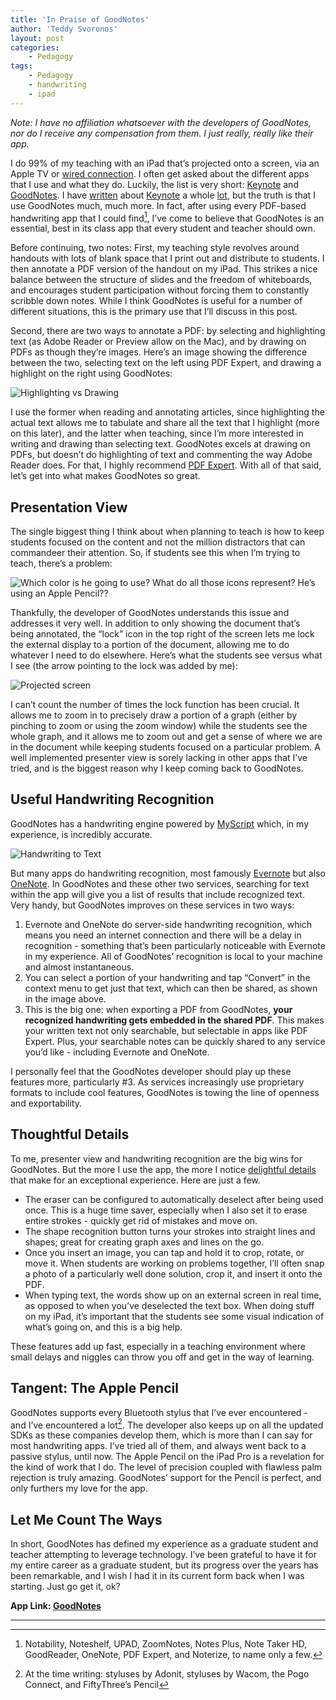 ```yaml
---
title: 'In Praise of GoodNotes'
author: 'Teddy Svoronos'
layout: post
categories:
    - Pedagogy
tags:
    - Pedagogy
    - handwriting
    - ipad
---
```


_Note: I have no affiliation whatsoever with the developers of GoodNotes, nor do I receive any compensation from them. I just really, really like their app._ 

I do 99% of my teaching with an iPad that’s projected onto a screen, via an Apple TV or [wired connection](http://www.apple.com/shop/product/MD826AM/A/lightning-digital-av-adapter). I often get asked about the different apps that I use and what they do. Luckily, the list is very short: [Keynote](http://www.apple.com/ios/keynote/) and [GoodNotes](https://itunes.apple.com/us/app/goodnotes-4-notes-pdf/id778658393?mt=8&uo=4&at=1010lcfa). I have [written](http://teddysvoronos.com/2014/04/03/wireless-presenting-just-got-a-lot-easier/) about [Keynote](http://teddysvoronos.com/2015/07/30/showing-context-with-magic-move/) a whole [lot](http://teddysvoronos.com/2015/10/16/a-good-day-to-keynote-hard-2/), but the truth is that I use GoodNotes much, much more. In fact, after using every PDF-based handwriting app that I could find[^1], I’ve come to believe that GoodNotes is an essential, best in its class app that every student and teacher should own. 

Before continuing, two notes: First, my teaching style revolves around handouts with lots of blank space that I print out and distribute to students. I then annotate a PDF version of the handout on my iPad. This strikes a nice balance between the structure of slides and the freedom of whiteboards, and encourages student participation without forcing them to constantly scribble down notes. While I think GoodNotes is useful for a number of different situations, this is the primary use that I’ll discuss in this post. 

Second, there are two ways to annotate a PDF: by selecting and highlighting text (as Adobe Reader or Preview allow on the Mac), and by drawing on PDFs as though they’re images. Here’s an image showing the difference between the two, selecting text on the left using PDF Expert, and drawing a highlight on the right using GoodNotes: 

![Highlighting vs Drawing](/assets/img/2015-11-highlighting.png) 

I use the former when reading and annotating articles, since highlighting the actual text allows me to tabulate and share all the text that I highlight (more on this later), and the latter when teaching, since I’m more interested in writing and drawing than selecting text. GoodNotes excels at drawing on PDFs, but doesn’t do highlighting of text and commenting the way Adobe Reader does. For that, I highly recommend [PDF Expert](https://itunes.apple.com/us/app/pdf-expert-5-fill-forms-annotate/id743974925?mt=8&uo=4&at=1010lcfa). With all of that said, let’s get into what makes GoodNotes so great. 

## Presentation View

The single biggest thing I think about when planning to teach is how to keep students focused on the content and not the million distractors that can commandeer their attention. So, if students see this when I’m trying to teach, there’s a problem: 

![Which color is he going to use? What do all those icons represent? He’s using an Apple Pencil??](/assets/img/2015-11-interface.png) 

Thankfully, the developer of GoodNotes understands this issue and addresses it very well. In addition to only showing the document that’s being annotated, the “lock” icon in the top right of the screen lets me lock the external display to a portion of the document, allowing me to do whatever I need to do elsewhere. Here’s what the students see versus what I see (the arrow pointing to the lock was added by me): 

![Projected screen](/assets/img/2015-11-GoodNotes1.jpg) 

I can’t count the number of times the lock function has been crucial. It allows me to zoom in to precisely draw a portion of a graph (either by pinching to zoom or using the zoom window) while the students see the whole graph, and it allows me to zoom out and get a sense of where we are in the document while keeping students focused on a particular problem. A well implemented presenter view is sorely lacking in other apps that I’ve tried, and is the biggest reason why I keep coming back to GoodNotes. 

## Useful Handwriting Recognition

GoodNotes has a handwriting engine powered by [MyScript](http://myscript.com/goodnotes/) which, in my experience, is incredibly accurate. 

![Handwriting to Text](/assets/img/2015-11-convert.png) 

But many apps do handwriting recognition, most famously [Evernote](https://blog.evernote.com/blog/2015/06/23/6-ways-evernote-embraces-handwriting/) but also [OneNote](https://blogs.office.com/2015/02/19/handwriting-drawing-image-search-onenote-ipad/). In GoodNotes and these other two services, searching for text within the app will give you a list of results that include recognized text. Very handy, but GoodNotes improves on these services in two ways: 

  1. Evernote and OneNote do server-side handwriting recognition, which means you need an internet connection and there will be a delay in recognition - something that’s been particularly noticeable with Evernote in my experience. All of GoodNotes’ recognition is local to your machine and almost instantaneous.
  2. You can select a portion of your handwriting and tap “Convert” in the context menu to get just that text, which can then be shared, as shown in the image above.
  3. This is the big one: when exporting a PDF from GoodNotes, **your recognized handwriting gets embedded in the shared PDF**. This makes your written text not only searchable, but selectable in apps like PDF Expert. Plus, your searchable notes can be quickly shared to any service you’d like - including Evernote and OneNote.

I personally feel that the GoodNotes developer should play up these features more, particularly #3. As services increasingly use proprietary formats to include cool features, GoodNotes is towing the line of openness and exportability. 

## Thoughtful Details

To me, presenter view and handwriting recognition are the big wins for GoodNotes. But the more I use the app, the more I notice [delightful details](https://shawnblanc.net/thedetails/) that make for an exceptional experience. Here are just a few. 

  * The eraser can be configured to automatically deselect after being used once. This is a huge time saver, especially when I also set it to erase entire strokes - quickly get rid of mistakes and move on.
  * The shape recognition button turns your strokes into straight lines and shapes; great for creating graph axes and lines on the go.
  * Once you insert an image, you can tap and hold it to crop, rotate, or move it. When students are working on problems together, I’ll often snap a photo of a particularly well done solution, crop it, and insert it onto the PDF.
  * When typing text, the words show up on an external screen in real time, as opposed to when you’ve deselected the text box. When doing stuff on my iPad, it’s important that the students see some visual indication of what’s going on, and this is a big help.

These features add up fast, especially in a teaching environment where small delays and niggles can throw you off and get in the way of learning. 

## Tangent: The Apple Pencil

GoodNotes supports every Bluetooth stylus that I’ve ever encountered - and I’ve encountered a lot[^2]. The developer also keeps up on all the updated SDKs as these companies develop them, which is more than I can say for most handwriting apps. I’ve tried all of them, and always went back to a passive stylus, until now. The Apple Pencil on the iPad Pro is a revelation for the kind of work that I do. The level of precision coupled with flawless palm rejection is truly amazing. GoodNotes’ support for the Pencil is perfect, and only furthers my love for the app. 

## Let Me Count The Ways

In short, GoodNotes has defined my experience as a graduate student and teacher attempting to leverage technology. I’ve been grateful to have it for my entire career as a graduate student, but its progress over the years has been remarkable, and I wish I had it in its current form back when I was starting. Just go get it, ok? 

**App Link: [GoodNotes](https://itunes.apple.com/us/app/goodnotes-4-notes-pdf/id778658393?mt=8&uo=4&at=1010lcfa)**

* * *

[^1]: Notability, Noteshelf, UPAD, ZoomNotes, Notes Plus, Note Taker HD, GoodReader, OneNote, PDF Expert, and Noterize, to name only a few.
[^2]: At the time writing: styluses by Adonit, styluses by Wacom, the Pogo Connect, and FiftyThree’s Pencil